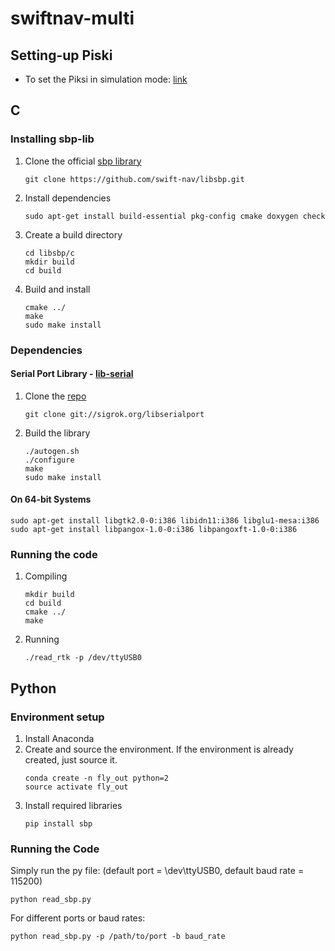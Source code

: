 # swiftnav-multi

## Setting-up Piski
* To set the Piksi in simulation mode: [link](https://support.swiftnav.com/customer/en/portal/articles/2757369-piksi-multi---using-simulation-mode)

## C
### Installing sbp-lib
1. Clone the official [sbp library](https://github.com/swift-nav/libsbp.git)
    ```
    git clone https://github.com/swift-nav/libsbp.git
    ```
2. Install dependencies
    ```
    sudo apt-get install build-essential pkg-config cmake doxygen check
    ```
3. Create a build directory
    ```
    cd libsbp/c
    mkdir build
    cd build
    ```
4. Build and install
    ```
    cmake ../
    make
    sudo make install
    ```

### Dependencies
#### Serial Port Library - [lib-serial](https://sigrok.org/wiki/Libserialport)
1. Clone the [repo](git://sigrok.org/libserialport)
    ```
    git clone git://sigrok.org/libserialport
    ```
2. Build the library
    ```
    ./autogen.sh
    ./configure
    make
    sudo make install
    ```

#### On 64-bit Systems

  ```
  sudo apt-get install libgtk2.0-0:i386 libidn11:i386 libglu1-mesa:i386
  sudo apt-get install libpangox-1.0-0:i386 libpangoxft-1.0-0:i386
  ```

### Running the code
1. Compiling
    ```
    mkdir build
    cd build
    cmake ../
    make
    ```

2. Running
    ```
    ./read_rtk -p /dev/ttyUSB0
    ```

## Python
### Environment setup
1. Install Anaconda
2. Create and source the environment. If the environment is already created, just source it.
    ```
    conda create -n fly_out python=2
    source activate fly_out
    ```
3. Install required libraries
    ```
    pip install sbp
    ```

### Running the Code
Simply run the py file: (default port = \dev\ttyUSB0, default baud rate = 115200)
```
python read_sbp.py
```

For different ports or baud rates:
```
python read_sbp.py -p /path/to/port -b baud_rate
```
